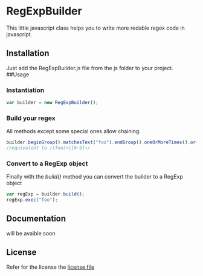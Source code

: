 # RegExpBuilder
This little javascript class helps you to write more redable regex code in javascript.
## Installation
Just add the RegExpBuilder.js file from the js folder to your project.
##Usage

### Instantiation
```javascript
var builder = new RegExpBuilder();
```
### Build your regex
All methods except some special ones allow chaining.
```javascript
builder.beginGroup().matchesText("foo").endGroup().oneOrMoreTimes().or().matchesFor("0-9").oneOrMoreTimes();
//equivalent to /(foo)+|[0-9]+/
```
### Convert to a RegExp object
Finally with the *build()* method you can convert the builder to a RegExp object
```javascript
var regExp = builder.build();
regExp.exec("foo");
```
## Documentation
will be avaible soon

## License
Refer for the license the [license file](../master/LICENSE)
